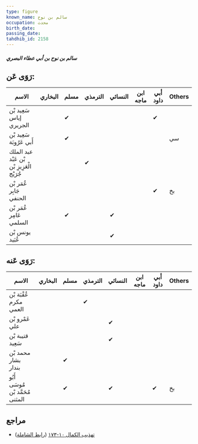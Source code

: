 ```yaml
---
type: figure
known_name: سالم بن نوح
occupation: محدث
birth_date:
passing_date:
tahdhib_id: 2158
---
```

##### سالم بن نوح بن أبي عطاء البصري

## رَوَى عَن:
| الاسم                                      | البخاري | مسلم | الترمذي | النسائي | ابن ماجه | أبي داود | Others |
| ------------------------------------------ | ------- | ---- | ------- | ------- | -------- | -------- | ------ |
| سَعِيد بْن إياس الجريري                    |         | ✔    |         |         |          | ✔        |        |
| سَعِيد بْن أَبي عَرُوبَة                   |         | ✔    |         |         |          |          | سي     |
| عبد الملك بْن عَبْد الْعَزِيزِ بْن جُرَيْج |         |      | ✔       |         |          |          |        |
| عُمَر بْن جَابِر الحنفي                    |         |      |         |         |          | ✔        | بخ     |
| عُمَر بْن عَامِر السلمي                    |         | ✔    |         | ✔       |          |          |        |
| يونس بْن عُبَيد                            |         |      |         | ✔       |          |          |        |
## رَوَى عَنه:
| الاسم                            | البخاري | مسلم | الترمذي | النسائي | ابن ماجه | أبي داود | Others |
| -------------------------------- | ------- | ---- | ------- | ------- | -------- | -------- | ------ |
| عُقْبَة بْن مكرم العمي           |         |      | ✔       |         |          |          |        |
| عَمْرو بْن علي                   |         |      |         | ✔       |          |          |        |
| قتيبة بْن سَعِيد                 |         |      |         | ✔       |          |          |        |
| محمد بْن بشار بندار              |         | ✔    |         |         |          |          |        |
| أَبُو مُوسَى مُحَمَّد بْن المثنى |         | ✔    |         | ✔       |          | ✔        | بخ     |
## مراجع
- [تهذيب الكمال ١٠-١٧٣](obsidian://open?vault=Tahdhib-al-Kamal&file=Figures/٢١٥٨-سالم%20بن%20نوح%20بن%20أبي%20عطاء%20البصري) ([رابط الشاملة](https://shamela.ws/book/3722/4945))